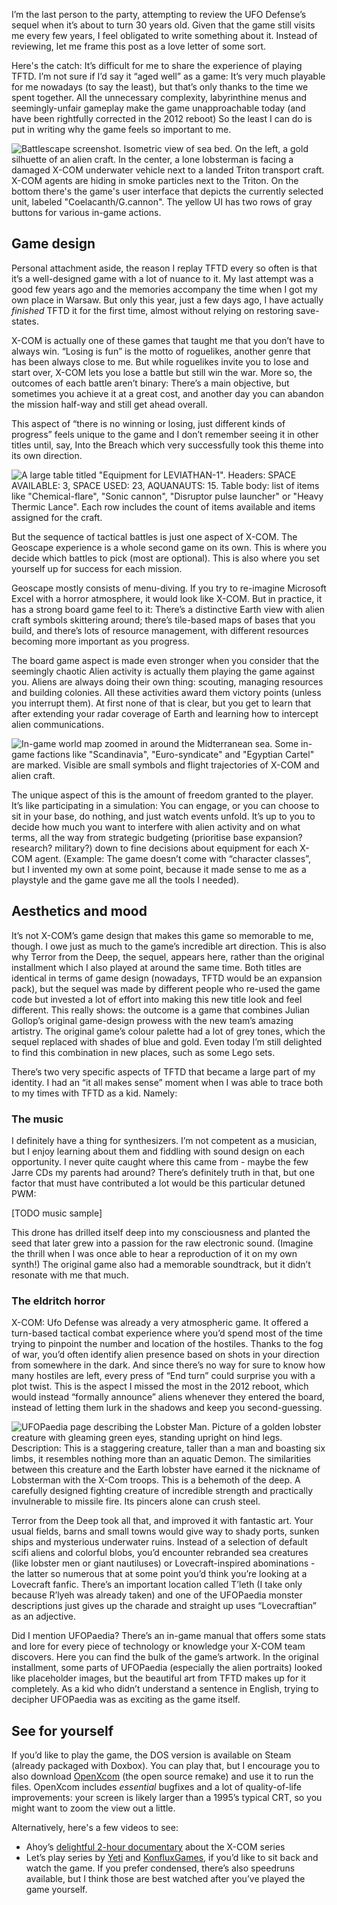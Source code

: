 <!--
.. title: A look back at X-COM: Terror From The Deep
.. slug: a-look-back-at-x-com-tftd
.. date: 2023-09-03 12:00:00 UTC
.. tags:
.. category:
.. link:
.. description:
.. type: text
.. status: draft
-->

I’m the last person to the party, attempting to review the UFO Defense’s sequel when it’s about to turn 30 years old. Given that the game still visits me every few years, I feel obligated to write something about it. Instead of reviewing, let me frame this post as a love letter of some sort.

Here's the catch: It’s difficult for me to share the experience of playing TFTD. I’m not sure if I’d say it “aged well” as a game: It’s very much playable for me nowadays (to say the least), but that’s only thanks to the time we spent together. All the unnecessary complexity, labyrinthine menus and seemingly-unfair gameplay make the game unapproachable today (and have been rightfully corrected in the 2012 reboot) So the least I can do is put in writing why the game feels so important to me.

![Battlescape screenshot. Isometric view of sea bed. On the left, a gold silhuette of an alien craft. In the center, a lone lobsterman is facing a damaged X-COM underwater vehicle next to a landed Triton transport craft. X-COM agents are hiding in smoke particles next to the Triton. On the bottom there's the game's user interface that depicts the currently selected unit, labeled "Coelacanth/G.cannon". The yellow UI has two rows of gray buttons for various in-game actions.](/images/tftd/battlescape.png)

<!--more-->

## Game design

Personal attachment aside, the reason I replay TFTD every so often is that it’s a well-designed game with a lot of nuance to it. My last attempt was a good few years ago and the memories accompany the time when I got my own place in Warsaw. But only this year, just a few days ago, I have actually _finished_ TFTD it for the first time, almost without relying on restoring save-states. 

X-COM is actually one of these games that taught me that you don’t have to always win. “Losing is fun” is the motto of roguelikes, another genre that has been always close to me. But while roguelikes invite you to lose and start over, X-COM lets you lose a battle but still win the war. More so, the outcomes of each battle aren’t binary: There’s a main objective, but sometimes you achieve it at a great cost, and another day you can abandon the mission half-way and still get ahead overall.

This aspect of “there is no winning or losing, just different kinds of progress” feels unique to the game and I don’t remember seeing it in other titles until, say, Into the Breach which very successfully took this theme into its own direction.

![A large table titled "Equipment for LEVIATHAN-1". Headers: SPACE AVAILABLE: 3, SPACE USED: 23, AQUANAUTS: 15. Table body: list of items like "Chemical-flare", "Sonic cannon", "Disruptor pulse launcher" or "Heavy Thermic Lance". Each row includes the count of items available and items assigned for the craft.](/images/tftd/equipment.png)

But the sequence of tactical battles is just one aspect of X-COM. The Geoscape experience is a whole second game on its own. This is where you decide which battles to pick (most are optional). This is also where you set yourself up for success for each mission.

Geoscape mostly consists of menu-diving. If you try to re-imagine Microsoft Excel with a horror atmosphere, it would look like X-COM. But in practice, it has a strong board game feel to it: There’s a distinctive Earth view with alien craft symbols skittering around; there’s tile-based maps of bases that you build, and there’s lots of resource management, with different resources becoming more important as you progress.

The board game aspect is made even stronger when you consider that the seemingly chaotic Alien activity is actually them playing the game against you. Aliens are always doing their own thing: scouting, managing resources and building colonies. All these activities award them victory points (unless you interrupt them). At first none of that is clear, but you get to learn that after extending your radar coverage of Earth and learning how to intercept alien communications.

![In-game world map zoomed in around the Midterranean sea. Some in-game factions like "Scandinavia", "Euro-syndicate" and "Egyptian Cartel" are marked. Visible are small symbols and flight trajectories of  X-COM and alien craft.](/images/tftd/geoscape-closeup.png)

The unique aspect of this is the amount of freedom granted to the player. It’s like participating in a simulation: You can engage, or you can choose to sit in your base, do nothing, and just watch events unfold. It’s up to you to decide how much you want to interfere with alien activity and on what terms, all the way from strategic budgeting (prioritise base expansion? research? military?) down to fine decisions about equipment for each X-COM agent. (Example: The game doesn’t come with “character classes”, but I invented my own at some point, because it made sense to me as a playstyle and the game gave me all the tools I needed).

## Aesthetics and mood

It’s not X-COM’s game design that makes this game so memorable to me, though. I owe just as much to the game’s incredible art direction. This is also why Terror from the Deep, the sequel, appears here, rather than the original installment which I also played at around the same time. Both titles are identical in terms of game design (nowadays, TFTD would be an expansion pack), but the sequel was made by different people who re-used the game code but invested a lot of effort into making this new title look and feel different. This really shows: the outcome is a game that combines Julian Gollop’s original game-design prowess with the new team’s amazing artistry. The original game’s colour palette had a lot of grey tones, which the sequel replaced with shades of blue and gold. Even today I’m still delighted to find this combination in new places, such as some Lego sets.

There’s two very specific aspects of TFTD that became a large part of my identity. I had an “it all makes sense” moment when I was able to trace both to my times with TFTD as a kid. Namely: 

### The music

I definitely have a thing for synthesizers. I’m not competent as a musician, but I enjoy learning about them and fiddling with sound design on each opportunity. I never quite caught where this came from - maybe the few Jarre CDs my parents had around? There’s definitely truth in that, but one factor that must have contributed a lot would be this particular detuned PWM:

[TODO music sample]

This drone has drilled itself deep into my consciousness and planted the seed that later grew into a passion for the raw electronic sound. (Imagine the thrill when I was once able to hear a reproduction of it on my own synth!) The original game also had a memorable soundtrack, but it didn’t resonate with me that much.

### The eldritch horror

X-COM: Ufo Defense was already a very atmospheric game. It offered a turn-based tactical combat experience where you’d spend most of the time trying to pinpoint the number and location of the hostiles. Thanks to the fog of war, you’d often identify alien presence based on shots in your direction from somewhere in the dark. And since there’s no way for sure to know how many hostiles are left, every press of “End turn” could surprise you with a plot twist. This is the aspect I missed the most in the 2012 reboot, which would instead “formally announce” aliens whenever they entered the board, instead of letting them lurk in the shadows and keep you second-guessing.

![UFOPaedia page describing the Lobster Man. Picture of a golden lobster creature with gleaming green eyes, standing upright on hind legs. Description: This is a staggering creature, taller than a man and boasting six limbs, it resembles nothing more than an aquatic Demon. The similarities between this creature and the Earth lobster have earned it the nickname of Lobsterman with the X-Com troops. This is a behemoth of the deep. A carefully designed fighting creature of incredible strength and practically invulnerable to missile fire. Its pincers alone can crush steel.](/images/tftd/lobsterman.png)

Terror from the Deep took all that, and improved it with fantastic art. Your usual fields, barns and small towns would give way to shady ports, sunken ships and mysterious underwater ruins. Instead of a selection of default scifi aliens and colorful blobs, you’d encounter rebranded sea creatures (like lobster men or giant nautiluses) or Lovecraft-inspired abominations - the latter so numerous that at some point you’d think you’re looking at a Lovecraft fanfic. There’s an important location called T’leth (I take only because R’lyeh was already taken) and one of the UFOPaedia monster descriptions just gives up the charade and straight up uses “Lovecraftian” as an adjective.

Did I mention UFOPaedia? There’s an in-game manual that offers some stats and lore for every piece of technology or knowledge your X-COM team discovers. Here you can find the bulk of the game’s artwork. In the original installment, some parts of UFOPaedia (especially the alien portraits) looked like placeholder images, but the beautiful art from TFTD makes up for it completely. As a kid who didn’t understand a sentence in English, trying to decipher UFOPaedia was as exciting as the game itself.

## See for yourself

If you’d like to play the game, the DOS version is available on Steam (already packaged with Doxbox). You can play that, but I encourage you to also download [OpenXcom][openxcom] (the open source remake) and use it to run the files. OpenXcom includes _essential_ bugfixes and a lot of quality-of-life improvements: your screen is likely larger than a 1995’s typical CRT, so you might want to zoom the view out a little.

[openxcom]: https://openxcom.org/

Alternatively, here's a few videos to see:

- Ahoy’s [delightful 2-hour documentary][ahoy] about the X-COM series
- Let’s play series by [Yeti][lp.yeti] and [KonfluxGames][lp.konflux], if you’d like to sit back and watch the game. If you prefer condensed, there’s also speedruns available, but I think those are best watched after you’ve played the game yourself.

[ahoy]: https://www.youtube.com/watch?v=gBu77h2FSCM
[lp.yeti]: https://www.youtube.com/playlist?list=PLhu1IU-H0hU3Hd6umZ2xDcIW1K-CjCqpT
[lp.konflux]: https://www.youtube.com/playlist?list=PLCDF9E4C6C79E118A
